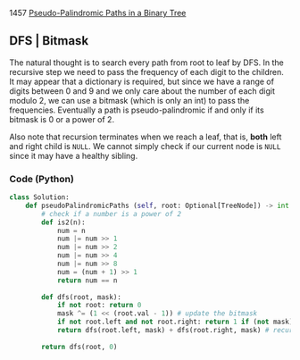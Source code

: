 1457 [Pseudo-Palindromic Paths in a Binary Tree](https://leetcode.com/problems/pseudo-palindromic-paths-in-a-binary-tree/)

## DFS | Bitmask
The natural thought is to search every path from root to leaf by DFS. In the recursive step we need to pass the frequency of each digit to the children. It may appear that a dictionary is required, but since we have a range of digits between 0 and 9 and we only care about the number of each digit modulo 2, we can use a bitmask (which is only an int) to pass the frequencies. Eventually a path is pseudo-palindromic if and only if its bitmask is 0 or a power of 2.

Also note that recursion terminates when we reach a leaf, that is, **both** left and right child is `NULL`. We cannot simply check if our current node is `NULL` since it may have a healthy sibling.

### Code (Python)
```python
class Solution:
    def pseudoPalindromicPaths (self, root: Optional[TreeNode]) -> int:
        # check if a number is a power of 2
        def is2(n):
            num = n
            num |= num >> 1
            num |= num >> 2
            num |= num >> 4
            num |= num >> 8
            num = (num + 1) >> 1
            return num == n
        
        def dfs(root, mask):
            if not root: return 0
            mask ^= (1 << (root.val - 1)) # update the bitmask
            if not root.left and not root.right: return 1 if (not mask) or is2(mask) else 0 # terminate if we reach a leaf
            return dfs(root.left, mask) + dfs(root.right, mask) # recursive step
        
        return dfs(root, 0)
```
